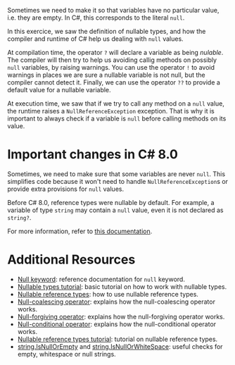 Sometimes we need to make it so that variables have no particular
value, i.e. they are empty.  In C#, this corresponds to the literal
`null`. 

In this exercice, we saw the definition of nullable types, and how the
compiler and runtime of C# help us dealing with `null` values.

At compilation time, the operator `?` will declare a variable as being
*nulable*. The compiler will then try to help us avoiding callig
methods on possibly `null` variables, by raising warnings. You can use
the operator `!` to avoid warnings in places we are sure a nullable
variable is not null, but the compiler cannot detect it. Finally, we
can use the operator `??` to provide a default value for a nullable
variable.

At execution time, we saw that if we try to call any method on a
`null` value, the runtime raises a `NullReferenceException`
exception. That is why it is important to always check if a variable
is `null` before calling methods on its value.

# Important changes in C# 8.0

Sometimes, we need to make sure that some variables are never
`null`. This simplifies code because it won't need to handle
`NullReferenceException`s or provide extra provisions for `null`
values.

Before C# 8.0, reference types were nullable by default. For example,
a variable of type `string` may contain a `null` value, even it is not
declared as `string?`.

For more information, refer to [this
documentation][nullable-csharp-8].

# Additional Resources

- [Null keyword][null-keyword]: reference documentation for `null`
  keyword.
- [Nullable types tutorial][nullable-types-tutorial]: basic tutorial on how to work with nullable types.
- [Nullable reference types][nullable-reference-types]: how to use nullable reference types.
- [Null-coalescing operator][null-coalescing-operator]: explains how the null-coalescing operator works.
- [Null-forgiving operator][null-forgiving-operator]: explains how the null-forgiving operator works.
- [Null-conditional operator][null-conditional-operator]: explains how the null-conditional operator works.
- [Nullable reference types tutorial][nullable-reference-types-tutorial]: tutorial on nullable reference types.
- [string.IsNullOrEmpty][isnull-or-empty] and [string.IsNullOrWhiteSpace][isnull-or-whitespace]: useful checks for empty, whitespace or null strings.

[null-keyword]: https://docs.microsoft.com/en-us/dotnet/csharp/language-reference/keywords/null
[nullable-types-tutorial]: https://csharp.net-tutorials.com/data-types/nullable-types/
[null-coalescing-operator]: https://docs.microsoft.com/en-us/dotnet/csharp/language-reference/operators/null-coalescing-operator
[null-forgiving-operator]: https://docs.microsoft.com/en-us/dotnet/csharp/language-reference/operators/null-forgiving
[null-conditional-operator]: https://docs.microsoft.com/en-us/dotnet/csharp/language-reference/operators/conditional-operator
[nullable-reference-types]: https://docs.microsoft.com/en-us/dotnet/csharp/nullable-references
[nullable-reference-types-tutorial]: https://docs.microsoft.com/en-us/archive/msdn-magazine/2018/february/essential-net-csharp-8-0-and-nullable-reference-types
[isnull-or-empty]: https://docs.microsoft.com/en-Us/dotnet/api/system.string.isnullorempty
[isnull-or-whitespace]: https://docs.microsoft.com/en-Us/dotnet/api/system.string.isnullorwhitespace
[nullable-csharp-8]: https://docs.microsoft.com/en-us/dotnet/csharp/nullable-references
